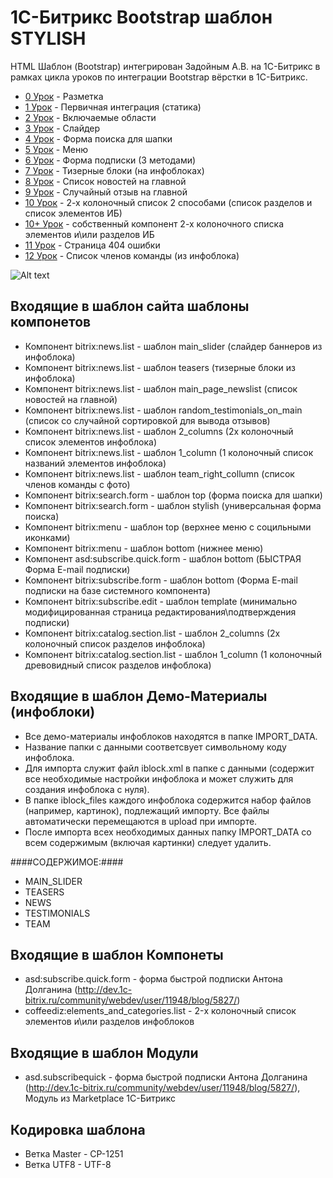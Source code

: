 1С-Битрикс Bootstrap шаблон STYLISH
======================

HTML Шаблон (Bootstrap) интегрирован Задойным А.В. на 1С-Битрикс в рамках цикла уроков по интеграции Bootstrap вёрстки в 1С-Битрикс.

* [0 Урок](http://кофедизайн.рф/information/integratsiya_adaptivnogo_bootstrap_v_1C_bitrix_po_shagam_urok_0/) - Разметка
* [1 Урок](http://кофедизайн.рф/information/integratsiya_adaptivnogo_bootstrap_shablona_sayta_v_1C_Bitrix_po_shagam_urok_1/) - Первичная интеграция (статика)
* [2 Урок](http://кофедизайн.рф/information/integratsiya_adaptivnogo_bootstrap_shablona_sayta_v_1s_bitriks_po_shagam_urok_2/) - Включаемые области
* [3 Урок](http://кофедизайн.рф/information/integration_of_adaptive_bootstrap_site_template_in_1c_bitrix_steps_lesson_3/) - Слайдер
* [4 Урок](http://кофедизайн.рф/information/integration_of_adaptive_bootstrap_site_template_in_1C-Bitrix_steps_lesson_4/) - Форма поиска для шапки
* [5 Урок](http://кофедизайн.рф/information/integration_of_adaptive_bootstrap_site_template_in_1C-Bitrix_steps_lesson_5/) - Меню
* [6 Урок](http://кофедизайн.рф/information/integration_of_adaptive_bootstrap_site_template_in_1C-Bitrix_steps_lesson_6/) - Форма подписки (3 методами)
* [7 Урок](http://кофедизайн.рф/information/integration_adaptive_bootstrap_site_template_in_1c_bitrix_step_lesson_7/) - Тизерные блоки (на инфоблоках)
* [8 Урок](http://кофедизайн.рф/information/integration_adaptive_bootstrap_site_template_in_1c_bitrix_step_lesson_8/) - Список новостей на главной
* [9 Урок](http://кофедизайн.рф/information/integration_adaptive_bootstrap_site_template_in_1C-Bitrix_step_lesson_9/) - Случайный отзыв на главной
* [10 Урок](http://кофедизайн.рф/information/integration_adaptive_bootstrap_site_template_in_1c_bitrix_step_lesson_10/) - 2-х колоночный список 2 способами (список разделов и список элементов ИБ)
* [10+ Урок](http:/кофедизайн.рф/information/additional_workshop_on_integration_of_adaptive_Twitte_Bootstrap_site_template_in_1C-Bitrix_10_plus/) - собственный компонент 2-х колоночного списка элементов и\или разделов ИБ
* [11 Урок](http://кофедизайн.рф/information/integration_adaptive_twitte-Bootstrap_site_template_in_1C-Bitrix_step_by_step_lesson_11/) - Страница 404 ошибки
* [12 Урок](http://кофедизайн.рф/information/integration_adaptive_bootstrap_site_template_in_1C-Bitrix_step_lesson_12/) - Список членов команды (из инфоблока)


![Alt text](https://raw2.github.com/lexnekr/bitrixtemplate_stylish/master/bitrix/templates/stylish/screen.gif)


Входящие в шаблон сайта шаблоны компонетов
-------
* Компонент bitrix:news.list - шаблон main_slider (слайдер баннеров из инфоблока)
* Компонент bitrix:news.list - шаблон teasers (тизерные блоки из инфоблока)
* Компонент bitrix:news.list - шаблон main_page_newslist (список новостей на главной)
* Компонент bitrix:news.list - шаблон random_testimonials_on_main (список со случайной сортировкой для вывода отзывов)
* Компонент bitrix:news.list - шаблон 2_columns (2х колоночный список элементов инфоблока)
* Компонент bitrix:news.list - шаблон 1_column (1 колоночный список названий элементов инфоблока)
* Компонент bitrix:news.list - шаблон team_right_collumn (список членов команды с фото)
* Компонент bitrix:search.form - шаблон top (форма поиска для шапки)
* Компонент bitrix:search.form - шаблон stylish (универсальная форма поиска)
* Компонент bitrix:menu - шаблон top (верхнее меню с социльными иконками)
* Компонент bitrix:menu - шаблон bottom (нижнее меню)
* Компонент asd:subscribe.quick.form - шаблон bottom (БЫСТРАЯ Форма E-mail подписки)
* Компонент bitrix:subscribe.form - шаблон bottom (Форма E-mail подписки на базе системного компонента)
* Компонент bitrix:subscribe.edit - шаблон template (минимально модифицированная страница редактирования\подтверждения подписки)
* Компонент bitrix:catalog.section.list - шаблон 2_columns (2х колоночный список разделов инфоблока)
* Компонент bitrix:catalog.section.list - шаблон 1_column (1 колоночный древовидный список разделов инфоблока)


Входящие в шаблон Демо-Материалы (инфоблоки)
-------
* Все демо-материалы инфоблоков находятся в папке IMPORT_DATA.
* Название папки с данными соответсвует символьному коду инфоблока.
* Для импорта служит файл iblock.xml в папке с данными (содержит все необходимые настройки инфоблока и может служить для создания инфоблока с нуля).
* В папке iblock_files каждого инфоблока содержится набор файлов (например, картинок), подлежащий импорту. Все файлы автоматически перемещаются в upload при импорте.
* После импорта всех необходимых данных папку IMPORT_DATA со всем содержимым (включая картинки) следует удалить.

####СОДЕРЖИМОЕ:####

* MAIN_SLIDER
* TEASERS
* NEWS
* TESTIMONIALS
* TEAM


Входящие в шаблон Компонеты
-------
* asd:subscribe.quick.form - форма быстрой подписки Антона Долганина (http://dev.1c-bitrix.ru/community/webdev/user/11948/blog/5827/)
* coffeediz:elements_and_categories.list - 2-х колоночный список элементов и\или разделов инфоблоков

Входящие в шаблон Модули
-------
* asd.subscribequick - форма быстрой подписки Антона Долганина (http://dev.1c-bitrix.ru/community/webdev/user/11948/blog/5827/), Модуль из Marketplace 1С-Битрикс


Кодировка шаблона
-------
* Ветка Master - CP-1251
* Ветка UTF8 - UTF-8
